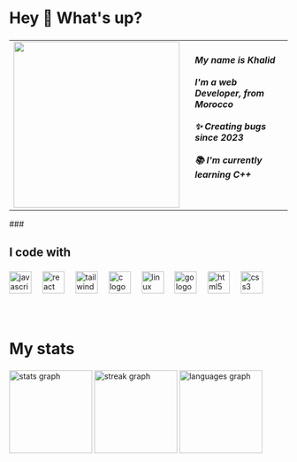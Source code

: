 <h1 align="left">Hey 👋 What's up?</h1>

###

<table>
  <tr>
    <td>
      <img src="https://media3.giphy.com/media/v1.Y2lkPTc5MGI3NjExc3NpZWlnODQ1YW9wOHNqNXNiZDFrODlxazg2anhwOHdhYTYyd3l3dCZlcD12MV9pbnRlcm5hbF9naWZfYnlfaWQmY3Q9Zw/gioLPAqDRZjzYpmuCp/giphy.gif" height="300" />
    </td>
    <td style="vertical-align: top; padding-left: 20px;">
      <h5 align="left">
        My name is Khalid<br><br>
        I'm a web Developer, from Morocco<br><br>
        ✨ Creating bugs since 2023<br><br>
        📚 I'm currently learning C++
      </h5>
    </td>
  </tr>
</table>
###

<h2 align="left">I code with</h2>

###

<div align="left">
  <img src="https://cdn.jsdelivr.net/gh/devicons/devicon/icons/javascript/javascript-original.svg" height="40" alt="javascript logo"  />
  <img width="12" />
  <img src="https://cdn.jsdelivr.net/gh/devicons/devicon/icons/react/react-original.svg" height="40" alt="react logo"  />
  <img width="12" />
  <img src="https://cdn.jsdelivr.net/gh/devicons/devicon/icons/tailwindcss/tailwindcss-original-wordmark.svg" height="40" alt="tailwindcss logo"  />
  <img width="12" />
  <img src="https://cdn.jsdelivr.net/gh/devicons/devicon/icons/c/c-original.svg" height="40" alt="c logo"  />
  <img width="12" />
  <img src="https://cdn.jsdelivr.net/gh/devicons/devicon/icons/linux/linux-original.svg" height="40" alt="linux logo"  />
  <img width="12" />
  <img src="https://cdn.jsdelivr.net/gh/devicons/devicon/icons/go/go-original.svg" height="40" alt="go logo"  />
  <img width="12" />
  <img src="https://cdn.jsdelivr.net/gh/devicons/devicon/icons/html5/html5-original.svg" height="40" alt="html5 logo"  />
  <img width="12" />
  <img src="https://cdn.jsdelivr.net/gh/devicons/devicon/icons/css3/css3-original.svg" height="40" alt="css3 logo"  />
</div>

###

<br clear="both">

<h1 align="left">My stats</h1>

###

<div align="left">
  <img src="https://github-readme-stats.vercel.app/api?username=khalidoukoujane&hide_title=false&hide_rank=false&show_icons=true&include_all_commits=true&count_private=true&disable_animations=false&theme=apprentice&locale=en&hide_border=true&order=1" height="150" alt="stats graph"  />
  <img src="https://streak-stats.demolab.com?user=khalidoukoujane&locale=en&mode=daily&theme=apprentice&hide_border=true&border_radius=5&order=3" height="150" alt="streak graph"  />
  <img src="https://github-readme-stats.vercel.app/api/top-langs?username=khalidoukoujane&locale=en&hide_title=false&layout=compact&card_width=320&langs_count=5&theme=apprentice&hide_border=true&order=2" height="150" alt="languages graph"  />
</div>

###
